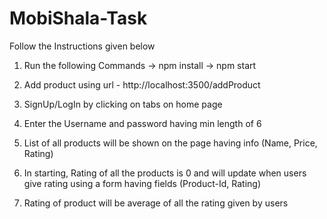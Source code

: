 # MobiShala-Task

Follow the Instructions given below

1. Run the following Commands
	-> npm install
	-> npm start

2. Add product using url - http://localhost:3500/addProduct
3. SignUp/LogIn by clicking on tabs on home page
4. Enter the Username and password having min length of 6 
5. List of all products will be shown on the page having info (Name, Price, Rating)

6. In starting, Rating of all the products is 0 and will update when users give rating using a form having fields (Product-Id,
Rating)

7. Rating of product will be average of all the rating given by users
